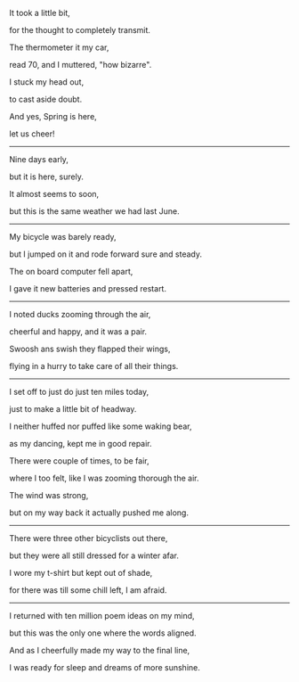 It took a little bit,

for the thought to completely transmit.

The thermometer it my car,

read 70, and I muttered, "how bizarre".

I stuck my head out,

to cast aside doubt.

And yes, Spring is here,

let us cheer!

---

Nine days early,

but it is here, surely.

It almost seems to soon,

but this is the same weather we had last June.

---

My bicycle was barely ready,

but I jumped on it and rode forward sure and steady.

The on board computer fell apart,

I gave it new batteries and pressed restart.

---

I noted ducks zooming through the air,

cheerful and happy, and it was a pair.

Swoosh ans swish they flapped their wings,

flying in a hurry to take care of all their things.

---

I set off to just do just ten miles today,

just to make a little bit of headway.

I neither huffed nor puffed like some waking bear,

as my dancing, kept me in good repair.

There were couple of times, to be fair,

where I too felt, like I was zooming thorough the air.

The wind was strong,

but on my way back it actually pushed me along.

---

There were three other bicyclists out there,

but they were all still dressed for a winter afar.

I wore my t-shirt but kept out of shade,

for there was till some chill left, I am afraid.

---

I returned with ten million poem ideas on my mind,

but this was the only one where the words aligned.

And as I cheerfully made my way to the final line,

I was ready for sleep and dreams of more sunshine.

